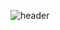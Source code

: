 ![header](https://capsule-render.vercel.app/api?type=wave&color=auto&height=300&section=header&text=Nice%202%20meet%20u&fontSize=90)

<!--
**JongSoo0919/JongSoo0919** is a ✨ _special_ ✨ repository because its `README.md` (this file) appears on your GitHub profile.

Here are some ideas to get you started:

- 🔭 I’m currently working on ...
- 🌱 I’m currently learning ...
- 👯 I’m looking to collaborate on ...
- 🤔 I’m looking for help with ...
- 💬 Ask me about ...
- 📫 How to reach me: ...
- 😄 Pronouns: ...
- ⚡ Fun fact: ...
-->
